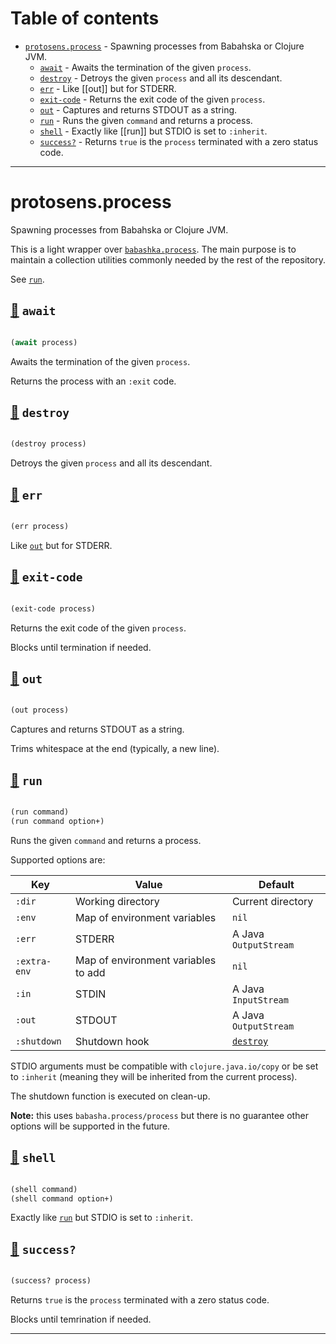 # Table of contents
-  [`protosens.process`](#protosens.process)  - Spawning processes from Babahska or Clojure JVM.
    -  [`await`](#protosens.process/await) - Awaits the termination of the given <code>process</code>.
    -  [`destroy`](#protosens.process/destroy) - Detroys the given <code>process</code> and all its descendant.
    -  [`err`](#protosens.process/err) - Like [[out]] but for STDERR.
    -  [`exit-code`](#protosens.process/exit-code) - Returns the exit code of the given <code>process</code>.
    -  [`out`](#protosens.process/out) - Captures and returns STDOUT as a string.
    -  [`run`](#protosens.process/run) - Runs the given <code>command</code> and returns a process.
    -  [`shell`](#protosens.process/shell) - Exactly like [[run]] but STDIO is set to <code>:inherit</code>.
    -  [`success?`](#protosens.process/success?) - Returns <code>true</code> is the <code>process</code> terminated with a zero status code.

-----
# <a name="protosens.process">protosens.process</a>


Spawning processes from Babahska or Clojure JVM.

   This is a light wrapper over [`babashka.process`](https://github.com/babashka/process).
   The main purpose is to maintain a collection utilities commonly needed by the rest
   of the repository.
  
   See [`run`](#protosens.process/run).




## <a name="protosens.process/await">[:page_facing_up:](https://github.com/protosens/monorepo.cljc/blob/develop/module/process/src/main/clj/protosens/process.clj#L98-L106) `await`</a>
``` clojure

(await process)
```


Awaits the termination of the given `process`.
  
   Returns the process with an `:exit` code.

## <a name="protosens.process/destroy">[:page_facing_up:](https://github.com/protosens/monorepo.cljc/blob/develop/module/process/src/main/clj/protosens/process.clj#L110-L116) `destroy`</a>
``` clojure

(destroy process)
```


Detroys the given `process` and all its descendant.

## <a name="protosens.process/err">[:page_facing_up:](https://github.com/protosens/monorepo.cljc/blob/develop/module/process/src/main/clj/protosens/process.clj#L120-L127) `err`</a>
``` clojure

(err process)
```


Like [`out`](#protosens.process/out) but for STDERR.

## <a name="protosens.process/exit-code">[:page_facing_up:](https://github.com/protosens/monorepo.cljc/blob/develop/module/process/src/main/clj/protosens/process.clj#L131-L139) `exit-code`</a>
``` clojure

(exit-code process)
```


Returns the exit code of the given `process`.

   Blocks until termination if needed.

## <a name="protosens.process/out">[:page_facing_up:](https://github.com/protosens/monorepo.cljc/blob/develop/module/process/src/main/clj/protosens/process.clj#L143-L152) `out`</a>
``` clojure

(out process)
```


Captures and returns STDOUT as a string.
  
   Trims whitespace at the end (typically, a new line).

## <a name="protosens.process/run">[:page_facing_up:](https://github.com/protosens/monorepo.cljc/blob/develop/module/process/src/main/clj/protosens/process.clj#L41-L76) `run`</a>
``` clojure

(run command)
(run command option+)
```


Runs the given `command` and returns a process.

   Supported options are:

   | Key          | Value                               | Default                |
   |--------------|-------------------------------------|------------------------|
   | `:dir`       | Working directory                   | Current directory      |
   | `:env`       | Map of environment variables        | `nil`                  |
   | `:err`       | STDERR                              | A Java `OutputStream`  |
   | `:extra-env` | Map of environment variables to add | `nil`                  |
   | `:in`        | STDIN                               | A Java `InputStream`   |
   | `:out`       | STDOUT                              | A Java `OutputStream`  |
   | `:shutdown`  | Shutdown hook                       | [`destroy`](#protosens.process/destroy)            |

   STDIO arguments must be compatible with `clojure.java.io/copy` or be set to `:inherit`
   (meaning they will be inherited from the current process).

   The shutdown function is executed on clean-up.
  
   **Note:** this uses `babasha.process/process` but there is no guarantee other options will
   be supported in the future.

## <a name="protosens.process/shell">[:page_facing_up:](https://github.com/protosens/monorepo.cljc/blob/develop/module/process/src/main/clj/protosens/process.clj#L19-L37) `shell`</a>
``` clojure

(shell command)
(shell command option+)
```


Exactly like [`run`](#protosens.process/run) but STDIO is set to `:inherit`.

## <a name="protosens.process/success?">[:page_facing_up:](https://github.com/protosens/monorepo.cljc/blob/develop/module/process/src/main/clj/protosens/process.clj#L156-L164) `success?`</a>
``` clojure

(success? process)
```


Returns `true` is the `process` terminated with a zero status code.
  
   Blocks until temrination if needed.

-----
